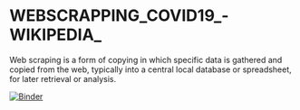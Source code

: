 # WEBSCRAPPING_COVID19_-WIKIPEDIA_
Web scraping is a form of copying in which specific data is gathered and copied from the web, typically into a central local database or spreadsheet, for later retrieval or analysis.



[![Binder](https://mybinder.org/badge_logo.svg)](https://mybinder.org/v2/gh/Ali-Mbacho/WEBSCRAPPING_COVID19_-WIKIPEDIA_/master)
